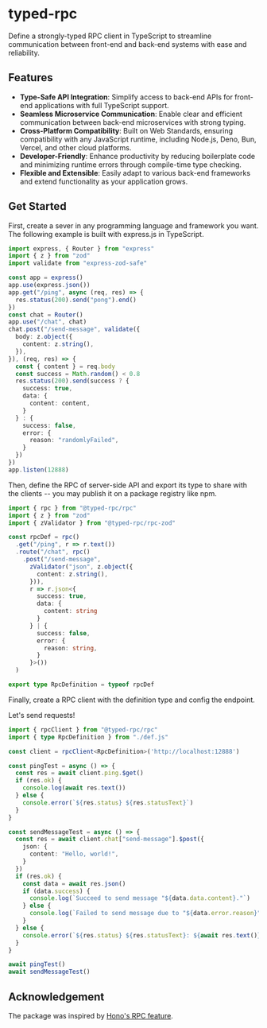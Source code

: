 # typed-rpc

Define a strongly-typed RPC client in TypeScript to streamline communication between front-end and back-end systems with ease and reliability.

## Features

- **Type-Safe API Integration**: Simplify access to back-end APIs for front-end applications with full TypeScript support.
- **Seamless Microservice Communication**: Enable clear and efficient communication between back-end microservices with strong typing.
- **Cross-Platform Compatibility**: Built on Web Standards, ensuring compatibility with any JavaScript runtime, including Node.js, Deno, Bun, Vercel, and other cloud platforms.
- **Developer-Friendly**: Enhance productivity by reducing boilerplate code and minimizing runtime errors through compile-time type checking.
- **Flexible and Extensible**: Easily adapt to various back-end frameworks and extend functionality as your application grows.

## Get Started

First, create a sever in any programming language and framework you want.
The following example is built with express.js in TypeScript.

```ts
import express, { Router } from "express"
import { z } from "zod"
import validate from "express-zod-safe"

const app = express()
app.use(express.json())
app.get("/ping", async (req, res) => {
  res.status(200).send("pong").end()
})
const chat = Router()
app.use("/chat", chat)
chat.post("/send-message", validate({
  body: z.object({
    content: z.string(),
  }),
}), (req, res) => {
  const { content } = req.body
  const success = Math.random() < 0.8
  res.status(200).send(success ? {
    success: true,
    data: {
      content: content,
    }
  } : {
    success: false,
    error: {
      reason: "randomlyFailed",
    }
  })
})
app.listen(12888)
```

Then, define the RPC of server-side API
and export its type to share with the clients
-- you may publish it on a package registry like npm.

```ts
import { rpc } from "@typed-rpc/rpc"
import { z } from "zod"
import { zValidator } from "@typed-rpc/rpc-zod"

const rpcDef = rpc()
  .get("/ping", r => r.text())
  .route("/chat", rpc()
    .post("/send-message",
      zValidator("json", z.object({
        content: z.string(),
      })),
      r => r.json<{
        success: true,
        data: {
          content: string
        }
      } | {
        success: false,
        error: {
          reason: string,
        }
      }>())
  )

export type RpcDefinition = typeof rpcDef
```

Finally, create a RPC client with the definition type and config the endpoint.

Let's send requests!

```ts
import { rpcClient } from "@typed-rpc/rpc"
import { type RpcDefinition } from "./def.js"

const client = rpcClient<RpcDefinition>('http://localhost:12888')

const pingTest = async () => {
  const res = await client.ping.$get()
  if (res.ok) {
    console.log(await res.text())
  } else {
    console.error(`${res.status} ${res.statusText}`)
  }
}

const sendMessageTest = async () => {
  const res = await client.chat["send-message"].$post({
    json: {
      content: "Hello, world!",
    }
  })
  if (res.ok) {
    const data = await res.json()
    if (data.success) {
      console.log(`Succeed to send message "${data.data.content}."`)
    } else {
      console.log(`Failed to send message due to "${data.error.reason}"`)
    }
  } else {
    console.error(`${res.status} ${res.statusText}: ${await res.text()}`)
  }
}

await pingTest()
await sendMessageTest()
```

## Acknowledgement

The package was inspired by [Hono's RPC feature](https://hono.dev/docs/guides/rpc).
